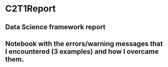 # C2T1Report

## Data Science framework report 
## Notebook with the errors/warning messages that I encountered (3 examples) and how I overcame them.
